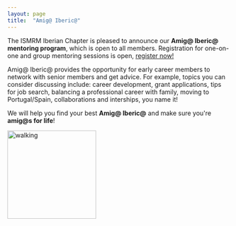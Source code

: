 ```yaml
---
layout: page
title:  "Amig@ Iberic@"
---
```


The ISMRM Iberian Chapter is pleased to announce our **Amig@ Iberic@ mentoring program**, which is open to all members. Registration for one-on-one and group mentoring sessions is open, [register now!](https://forms.gle/wrn7tcjMvXuwak7TA)  

Amig@ Iberic@ provides the opportunity for early career members to network with senior members and get advice. For example, topics you can consider discussing include: career development, grant applications, tips for job search, balancing a professional career with family, moving to Portugal/Spain, collaborations and interships, you name it!  

We will help you find your best **Amig@ Iberic@** and make sure you're **amig@s for life**!

<img src="{{ site.baseurl }}/assets/images/amigo_iberico.png" alt="walking" style="width:200px;"/>
